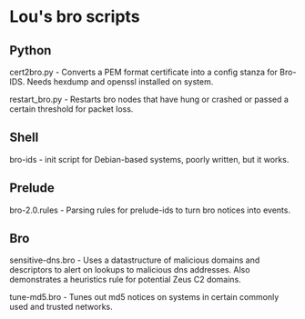 Lou's bro scripts
===============

Python
-------

cert2bro.py - Converts a PEM format certificate into a config stanza for 
Bro-IDS.  Needs hexdump and openssl installed on system.

restart_bro.py - Restarts bro nodes that have hung or crashed or passed a 
certain threshold for packet loss.

Shell
------

bro-ids - init script for Debian-based systems, poorly written, but it works.

Prelude
--------

bro-2.0.rules - Parsing rules for prelude-ids to turn bro notices into events.

Bro
----

sensitive-dns.bro - Uses a datastructure of malicious domains and descriptors
to alert on lookups to malicious dns addresses.  Also demonstrates a heuristics
rule for potential Zeus C2 domains.

tune-md5.bro - Tunes out md5 notices on systems in certain commonly used and
trusted networks.

